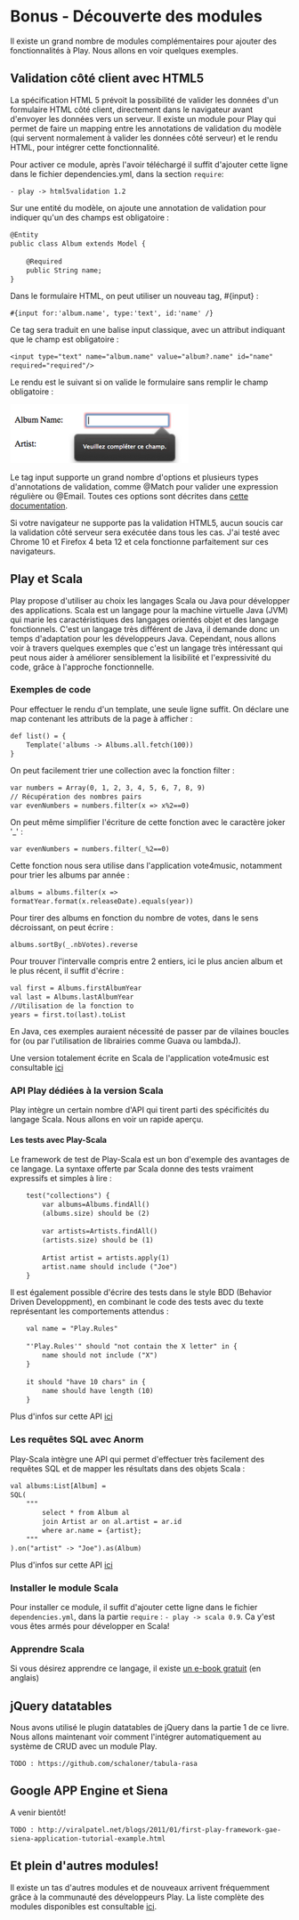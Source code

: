 # Bonus - Découverte des modules

Il existe un grand nombre de modules complémentaires pour ajouter des fonctionnalités à Play. Nous allons en voir quelques exemples.

## Validation côté client avec HTML5

La spécification HTML 5 prévoit la possibilité de valider les données d'un formulaire HTML côté client, directement dans le navigateur avant d'envoyer les données vers un serveur.
Il existe un module pour Play qui permet de faire un mapping entre les annotations de validation du modèle (qui servent normalement à valider les données côté serveur) et le rendu HTML, pour intégrer cette fonctionnalité.

Pour activer ce module, après l'avoir téléchargé il suffit d'ajouter cette ligne dans le fichier dependencies.yml, dans la section `require`:

    - play -> html5validation 1.2


Sur une entité du modèle, on ajoute une annotation de validation pour indiquer qu'un des champs est obligatoire : 

	@Entity  
	public class Album extends Model {  
	  
		@Required  
		public String name;  
	}  

Dans le formulaire HTML, on peut utiliser un nouveau tag, #{input} : 

	#{input for:'album.name', type:'text', id:'name' /}  

Ce tag sera traduit en une balise input classique, avec un attribut indiquant que le champ est obligatoire : 

    <input type="text" name="album.name" value="album?.name" id="name" required="required"/>

Le rendu est le suivant si on valide le formulaire sans remplir le champ obligatoire : 

![Alt "p03_ch01_01"](https://github.com/3monkeys/play.rules/raw/master/rsrc/p03_ch01_01.png)

Le tag input supporte un grand nombre d'options et plusieurs types d'annotations de validation, comme @Match pour valider une expression régulière ou @Email. Toutes ces options sont décrites dans [cette documentation](http://www.playframework.org/modules/html5validation-1.0/home).

Si votre navigateur ne supporte pas la validation HTML5, aucun soucis car la validation côté serveur sera exécutée dans tous les cas. J'ai testé avec Chrome 10 et Firefox 4 beta 12 et cela fonctionne parfaitement sur ces navigateurs.

## Play et Scala

Play propose d'utiliser au choix les langages Scala ou Java pour développer des applications.
Scala est un langage pour la machine virtuelle Java (JVM) qui marie les caractéristiques des langages orientés objet et des langage fonctionnels.
C'est un langage très différent de Java, il demande donc un temps d'adaptation pour les développeurs Java. Cependant, nous allons voir à travers quelques exemples que c'est un langage très intéressant qui peut nous aider à améliorer sensiblement la lisibilité et l'expressivité du code, grâce à l'approche fonctionnelle.

### Exemples de code

Pour effectuer le rendu d'un template, une seule ligne suffit. On déclare une map contenant les attributs de la page à afficher :

	def list() = {
		Template('albums -> Albums.all.fetch(100))
	}
	
On peut facilement trier une collection avec la fonction filter :

	var numbers = Array(0, 1, 2, 3, 4, 5, 6, 7, 8, 9)
	// Récupération des nombres pairs
	var evenNumbers = numbers.filter(x => x%2==0)

On peut même simplifier l'écriture de cette fonction avec le caractère joker '_' :

	var evenNumbers = numbers.filter(_%2==0)

Cette fonction nous sera utilise dans l'application vote4music, notamment pour trier les albums par année :
	
	albums = albums.filter(x => formatYear.format(x.releaseDate).equals(year))
	    
Pour tirer des albums en fonction du nombre de votes, dans le sens décroissant, on peut écrire :

	albums.sortBy(_.nbVotes).reverse

Pour trouver l'intervalle compris entre 2 entiers, ici le plus ancien album et le plus récent, il suffit d'écrire :

	val first = Albums.firstAlbumYear
	val last = Albums.lastAlbumYear
	//Utilisation de la fonction to
	years = first.to(last).toList

En Java, ces exemples auraient nécessité de passer par de vilaines boucles for (ou par l'utilisation de librairies comme Guava ou lambdaJ).

Une version totalement écrite en Scala de l'application vote4music est consultable [ici](https://github.com/loicdescotte/vote4music-scala)

### API Play dédiées à la version Scala

Play intègre un certain nombre d'API qui tirent parti des spécificités du langage Scala. Nous allons en voir un rapide aperçu.

#### Les tests avec Play-Scala

Le framework de test de Play-Scala est un bon d'exemple des avantages de ce langage. La syntaxe offerte par Scala donne des tests vraiment expressifs et simples à lire :

	
	    test("collections") { 
			var albums=Albums.findAll()
		    (albums.size) should be (2)

			var artists=Artists.findAll()
			(artists.size) should be (1)
			
			Artist artist = artists.apply(1) 
			artist.name should include ("Joe")      
	    }

Il est également possible d'écrire des tests dans le style BDD (Behavior Driven Developpment), en combinant le code des tests avec du texte représentant les comportements attendus :

		val name = "Play.Rules"

	    "'Play.Rules'" should "not contain the X letter" in {
	        name should not include ("X")
	    }

	    it should "have 10 chars" in {
	        name should have length (10)      
	    }
	
Plus d'infos sur cette API [ici](http://scala.playframework.org/documentation/scala-0.9/test)

### Les requêtes SQL avec Anorm

Play-Scala intègre une API qui permet d'effectuer très facilement des requêtes SQL et de mapper les résultats dans des objets Scala :

	val albums:List[Album] = 
	SQL(
	    """
	        select * from Album al 
	        join Artist ar on al.artist = ar.id 
	        where ar.name = {artist};
	    """
	).on("artist" -> "Joe").as(Album)
	
Plus d'infos sur cette API [ici](http://scala.playframework.org/documentation/scala-0.9/anorm)

### Installer le module Scala

Pour installer ce module, il suffit d'ajouter cette ligne dans le fichier `dependencies.yml`, dans la partie `require` : `- play -> scala 0.9`.
Ca y'est vous êtes armés pour développer en Scala!

### Apprendre Scala

Si vous désirez apprendre ce langage, il existe [un e-book gratuit](http://programming-scala.labs.oreilly.com/index.html) (en anglais)
	
## jQuery datatables

Nous avons utilisé le plugin datatables de jQuery dans la partie 1 de ce livre. Nous allons maintenant voir comment l'intégrer automatiquement au système de CRUD avec un module Play. 
    
	TODO : https://github.com/schaloner/tabula-rasa

## Google APP Engine et Siena

A venir bientôt!

	TODO : http://viralpatel.net/blogs/2011/01/first-play-framework-gae-siena-application-tutorial-example.html

## Et plein d'autres modules!

Il existe un tas d'autres modules et de nouveaux arrivent fréquemment grâce à la communauté des développeurs Play. La liste complète des modules disponibles est consultable [ici](http://www.playframework.org/modules).